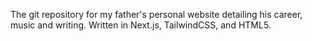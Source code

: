 The git repository for my father's personal website detailing his career, music and writing.
Written in Next.js, TailwindCSS, and HTML5.
